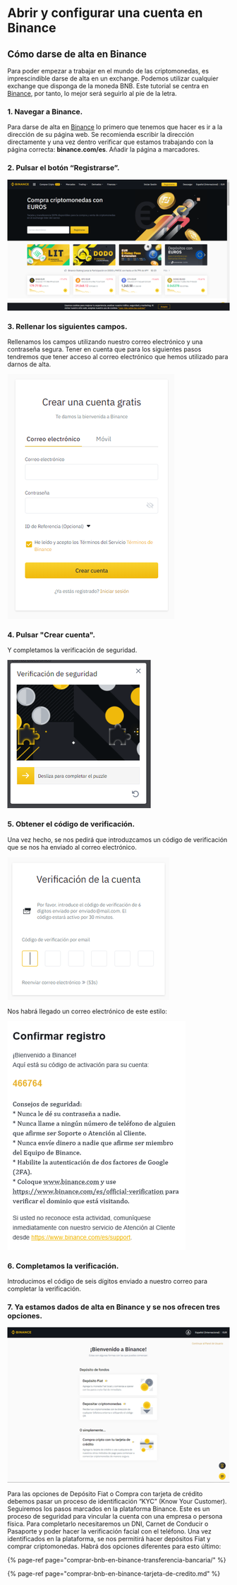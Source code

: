 # Abrir y configurar una cuenta en Binance

## Cómo darse de alta en Binance

Para poder empezar a trabajar en el mundo de las criptomonedas, es imprescindible darse de alta en un exchange. Podemos utilizar cualquier exchange que disponga de la moneda BNB. Este tutorial se centra en[ Binance](https://www.binance.com/es), por tanto, lo mejor será seguirlo al pie de la letra.



### 1. Navegar a Binance.

Para darse de alta en [Binance](https://www.binance.com/es) lo primero que tenemos que hacer es ir a la dirección de su página web. Se recomienda escribir la dirección directamente y una vez dentro verificar que estamos trabajando con la página correcta: **binance.com/es**. Añadir la página a marcadores.



### 2. Pulsar el botón “Registrarse”.



![](../../../../.gitbook/assets/binance_1.png)



### 3. Rellenar los siguientes campos.

Rellenamos los campos utilizando nuestro correo electrónico y una contraseña segura. Tener en cuenta que para los siguientes pasos tendremos que tener acceso al correo electrónico que hemos utilizado para darnos de alta.

![](../../../../.gitbook/assets/binance_2%20%282%29%20%282%29%20%282%29%20%282%29%20%282%29%20%282%29%20%282%29%20%282%29%20%282%29%20%282%29%20%282%29%20%282%29%20%282%29.png)



### 4. Pulsar "Crear cuenta".

Y completamos la verificación de seguridad.

![](../../../../.gitbook/assets/binance_4%20%282%29%20%282%29%20%282%29%20%282%29%20%282%29%20%282%29%20%282%29%20%282%29%20%282%29%20%282%29%20%282%29%20%282%29%20%281%29.png)



### 5. Obtener el código de verificación.

Una vez hecho, se nos pedirá que introduzcamos un código de verificación que se nos ha enviado al correo electrónico.

![](../../../../.gitbook/assets/binance_5%20%281%29%20%281%29%20%281%29%20%281%29.png)



Nos habrá llegado un correo electrónico de este estilo:



![](../../../../.gitbook/assets/binance_6%20%281%29%20%281%29%20%281%29.png)



### 6. Completamos la verificación.

Introducimos el código de seis dígitos enviado a nuestro correo para completar la verificación.



### 7. Ya estamos dados de alta en Binance y se nos ofrecen tres opciones.



![](../../../../.gitbook/assets/binance_7%20%281%29.png)



Para las opciones de Depósito Fiat o Compra con tarjeta de crédito debemos pasar un proceso de identificación “KYC” \(Know Your Customer\). Seguiremos los pasos marcados en la plataforma Binance. Este es un proceso de seguridad para vincular la cuenta con una empresa o persona física. Para completarlo necesitaremos un DNI, Carnet de Conducir o Pasaporte y poder hacer la verificación facial con el teléfono. Una vez identificados en la plataforma, se nos permitirá hacer depósitos Fiat y comprar criptomonedas. Habrá dos opciones diferentes para esto último:

{% page-ref page="comprar-bnb-en-binance-transferencia-bancaria/" %}

{% page-ref page="comprar-bnb-en-binance-tarjeta-de-credito.md" %}





